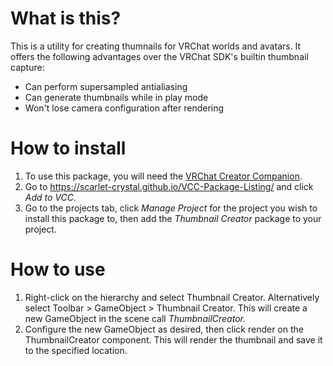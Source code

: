 # What is this?

This is a utility for creating thumnails for VRChat worlds and avatars. It offers the following advantages over the VRChat SDK's builtin thumbnail capture:
- Can perform supersampled antialiasing
- Can generate thumbnails while in play mode
- Won't lose camera configuration after rendering

# How to install

1. To use this package, you will need the [VRChat Creator Companion](https://vcc.docs.vrchat.com).
2. Go to https://scarlet-crystal.github.io/VCC-Package-Listing/ and click *Add to VCC.*
3. Go to the projects tab, click *Manage Project* for the project you wish to install this package to, then add the *Thumbnail Creator* package to your project.

# How to use

1. Right-click on the hierarchy and select Thumbnail Creator. Alternatively select Toolbar > GameObject > Thumbnail Creator. This will create a new GameObject in the scene call *ThumbnailCreator.*
2. Configure the new GameObject as desired, then click render on the ThumbnailCreator component. This will render the thumbnail and save it to the specified location.